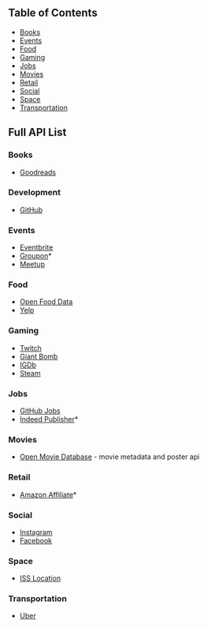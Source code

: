 ## Table of Contents

- [Books](#books)
- [Events](#events)
- [Food](#food)
- [Gaming](#gaming)
- [Jobs](#jobs)
- [Movies](#movies)
- [Retail](#retail)
- [Social](#social)
- [Space](#space)
- [Transportation](#transportation)

## Full API List

### Books

- [Goodreads](https://www.goodreads.com/api) 

### Development

- [GitHub](https://developer.github.com/v3/) 

### Events

- [Eventbrite](https://www.eventbrite.com/developer/v3/) 
- [Groupon](http://partner-api.groupon.com/help)*
- [Meetup](https://www.meetup.com/meetup_api/) 

### Food

- [Open Food Data](https://www.eventbrite.com/developer/v3/) 
- [Yelp](https://www.yelp.com/developers)

### Gaming

- [Twitch](https://dev.twitch.tv/) 
- [Giant Bomb](https://www.giantbomb.com/api/)
- [IGDb](https://www.igdb.com/api) 
- [Steam](https://developer.valvesoftware.com/wiki/Steam_Web_API)

### Jobs

- [GitHub Jobs](https://jobs.github.com/api) 
- [Indeed Publisher](https://www.indeed.com/publisher)*

### Movies

- [Open Movie Database](http://www.omdbapi.com/) - movie metadata and poster api

### Retail

- [Amazon Affiliate](https://affiliate-program.amazon.com/)*

### Social

- [Instagram](https://www.instagram.com/developer/)
- [Facebook](https://developers.facebook.com/docs/graph-api/)

### Space

- [ISS Location](http://open-notify.org/Open-Notify-API/ISS-Location-Now/)

### Transportation

- [Uber](https://developer.uber.com/)
